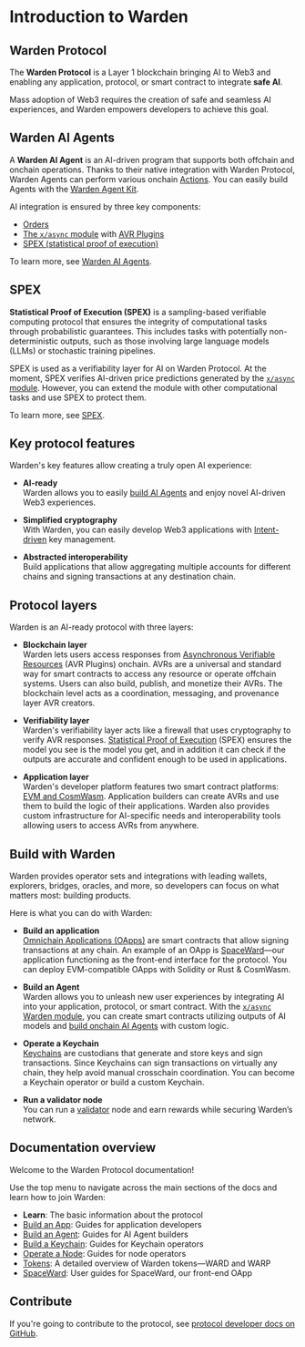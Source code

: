 ﻿---
sidebar_position: 1
id: home-doc
slug: /
---

# Introduction to Warden

## Warden Protocol

The **Warden Protocol** is a Layer 1 blockchain bringing AI to Web3 and enabling any application, protocol, or smart contract to integrate **safe AI**.

Mass adoption of Web3 requires the creation of safe and seamless AI experiences, and Warden empowers developers to achieve this goal.

## Warden AI Agents

A **Warden AI Agent** is an AI-driven program that supports both offchain and onchain operations. Thanks to their native integration with Warden Protocol, Warden Agents can perform various onchain [Actions](/learn/glossary#action). You can easily build Agents with the [Warden Agent Kit](/category/warden-agent-kit).

AI integration is ensured by three key components:

- [Orders](/learn/glossary#order)
- [The `x/async` module](/learn/warden-protocol-modules/x-async) with [AVR Plugins](/learn/glossary#avr-plugin)
- [SPEX (statistical proof of execution)](/learn/spex)

To learn more, see [Warden AI Agents](/learn/warden-ai-agents).

## SPEX

**Statistical Proof of Execution (SPEX)** is a sampling-based verifiable computing protocol that ensures the integrity of computational tasks through probabilistic guarantees. This includes tasks with potentially non-deterministic outputs, such as those involving large language models (LLMs) or stochastic training pipelines.

SPEX is used as a verifiability layer for AI on Warden Protocol. At the moment, SPEX verifies AI-driven price predictions generated by the [`x/async` module](/learn/warden-protocol-modules/x-async). However, you can extend the module with other computational tasks and use SPEX to protect them.

To learn more, see [SPEX](/learn/spex).

## Key protocol features

Warden's key features allow creating a truly open AI experience:

- **AI-ready**  
Warden allows you to easily [build AI Agents](/build-an-agent/introduction) and enjoy novel AI-driven Web3 experiences.

- **Simplified cryptography**  
With Warden, you can easily develop Web3 applications with [Intent-driven](/learn/glossary#intent) key management.

- **Abstracted interoperability**  
Build applications that allow aggregating multiple accounts for different chains and signing transactions at any destination chain.

## Protocol layers

Warden is an AI-ready protocol with three layers:

- **Blockchain layer**  
Warden lets users access responses from [Asynchronous Verifiable Resources](/learn/glossary#avr-plugin) (AVR Plugins) onchain. AVRs are a universal and standard way for smart contracts to access any resource or operate offchain systems. Users can also build, publish, and monetize their AVRs. The blockchain level acts as a coordination, messaging, and provenance layer AVR creators.

- **Verifiability layer**  
Warden's verifiability layer acts like a firewall that uses cryptography to verify AVR responses. [Statistical Proof of Execution](#spex) (SPEX) ensures the model you see is the model you get, and in addition it can check if the outputs are accurate and confident enough to be used in applications.

- **Application layer**  
Warden's developer platform features two smart contract platforms: [EVM and CosmWasm](/build-an-app/introduction#omnichain-contracts). Application builders can create AVRs and use them to build the logic of their applications. Warden also provides custom infrastructure for AI-specific needs and interoperability tools allowing users to access AVRs from anywhere. 

## Build with Warden

Warden provides operator sets and integrations with leading wallets, explorers, bridges, oracles, and more, so developers can focus on what matters most: building products.

Here is what you can do with Warden:

- **Build an application**  
[Omnichain Applications (OApps)](/learn/glossary#omnichain-application) are smart contracts that allow signing transactions at any chain. An example of an OApp is [SpaceWard](/learn/glossary#spaceward)—our application functioning as the front-end interface for the protocol. You can deploy EVM-compatible OApps with Solidity or Rust & CosmWasm.

- **Build an Agent**  
Warden allows you to unleash new user experiences by integrating AI into your application, protocol, or smart contract. With the [`x/async` Warden module](/learn/warden-protocol-modules/x-async), you can create smart contracts utilizing outputs of AI models and [build onchain AI Agents](/build-an-agent/introduction) with custom logic.

- **Operate a Keychain**  
[Keychains](/learn/glossary#keychain) are custodians that generate and store keys and sign transactions. Since Keychains can sign transactions on virtually any chain, they help avoid manual crosschain coordination. You can become a Keychain operator or build a custom Keychain.

- **Run a validator node**  
You can run a [validator](/learn/glossary#validator) node and earn rewards while securing Warden’s network.

## Documentation overview

Welcome to the Warden Protocol documentation!

Use the top menu to navigate across the main sections of the docs and learn how to join Warden:

- **Learn**: The basic information about the protocol
- [Build an App](/build-an-app/introduction): Guides for application developers
- [Build an Agent](/build-an-agent/introduction): Guides for AI Agent builders
- [Build a Keychain](/build-a-keychain/introduction): Guides for Keychain operators
- [Operate a Node](/operate-a-node/introduction): Guides for node operators
- [Tokens](/tokens/introduction): A detailed overview of Warden tokens—WARD and WARP
- [SpaceWard](https://help.wardenprotocol.org): User guides for SpaceWard, our front-end OApp

## Contribute

If you're going to contribute to the protocol, see [protocol developer docs on GitHub](https://github.com/warden-protocol/wardenprotocol/tree/main/protocol-developer-docs).
